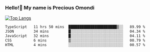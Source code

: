 ### Hello!👋 My name is Precious Omondi 

[![Top Langs](https://github-readme-stats.vercel.app/api/top-langs/?username=Presho99&langs_count=8&theme=dark)](https://github.com/Presho99/github-readme-stats)



<!--START_SECTION:waka-->

```txt
TypeScript   11 hrs 50 mins  ██████████████████████▒░░   89.99 %
JSON         34 mins         █░░░░░░░░░░░░░░░░░░░░░░░░   04.34 %
JavaScript   32 mins         █░░░░░░░░░░░░░░░░░░░░░░░░   04.11 %
CSS          6 mins          ▒░░░░░░░░░░░░░░░░░░░░░░░░   00.79 %
HTML         4 mins          ░░░░░░░░░░░░░░░░░░░░░░░░░   00.57 %
```

<!--END_SECTION:waka-->

